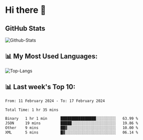 # Hi there 👋

## GitHub Stats
![Github-Stats](https://github-readme-stats-sigma-five.vercel.app/api?username=ltorson&show_icons=true&theme=radical&count_private=true)

## 📊 My Most Used Languages:
![Top-Langs](https://github-readme-stats-sigma-five.vercel.app/api/top-langs/?username=LTorson&layout=compact&langs_count=10)

## 📊 Last week's Top 10:
<!--START_SECTION:waka-->

```txt
From: 11 February 2024 - To: 17 February 2024

Total Time: 1 hr 35 mins

Binary   1 hr 1 min      ████████████████░░░░░░░░░   63.99 %
JSON     19 mins         █████░░░░░░░░░░░░░░░░░░░░   19.86 %
Other    9 mins          ██▓░░░░░░░░░░░░░░░░░░░░░░   10.00 %
XML      5 mins          █▓░░░░░░░░░░░░░░░░░░░░░░░   06.14 %
```

<!--END_SECTION:waka-->

